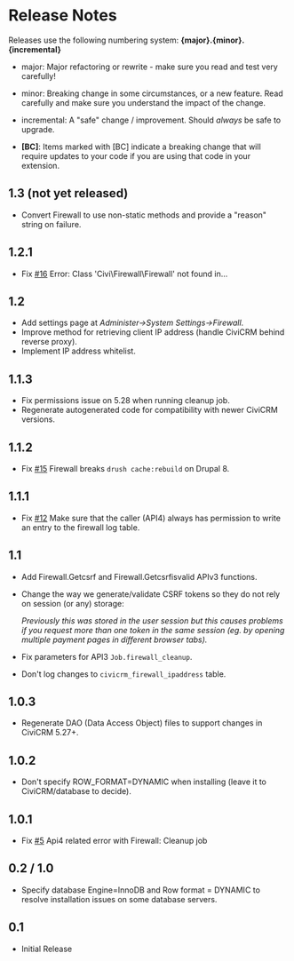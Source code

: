 # Release Notes

Releases use the following numbering system:
**{major}.{minor}.{incremental}**

* major: Major refactoring or rewrite - make sure you read and test very carefully!
* minor: Breaking change in some circumstances, or a new feature. Read carefully and make sure you understand the impact of the change.
* incremental: A "safe" change / improvement. Should *always* be safe to upgrade.

* **[BC]**: Items marked with [BC] indicate a breaking change that will require updates to your code if you are using that code in your extension.

## 1.3 (not yet released)

* Convert Firewall to use non-static methods and provide a "reason" string on failure.

## 1.2.1

* Fix [#16](https://lab.civicrm.org/extensions/firewall/-/issues/16) Error: Class 'Civi\\Firewall\\Firewall' not found in...

## 1.2

* Add settings page at *Administer->System Settings->Firewall*.
* Improve method for retrieving client IP address (handle CiviCRM behind reverse proxy).
* Implement IP address whitelist.

## 1.1.3

* Fix permissions issue on 5.28 when running cleanup job.
* Regenerate autogenerated code for compatibility with newer CiviCRM versions.

## 1.1.2

* Fix [#15](https://lab.civicrm.org/extensions/firewall/-/issues/15) Firewall breaks `drush cache:rebuild` on Drupal 8.

## 1.1.1

* Fix [#12](https://lab.civicrm.org/extensions/firewall/-/issues/12) Make sure that the caller (API4) always has permission to write an entry to the firewall log table.

## 1.1

* Add Firewall.Getcsrf and Firewall.Getcsrfisvalid APIv3 functions.
* Change the way we generate/validate CSRF tokens so they do not rely on session (or any) storage:

  *Previously this was stored in the user session but this causes problems if you request more than one token in the same session (eg. by opening multiple payment pages in different browser tabs).*

* Fix parameters for API3 `Job.firewall_cleanup`.
* Don't log changes to `civicrm_firewall_ipaddress` table.

## 1.0.3

* Regenerate DAO (Data Access Object) files to support changes in CiviCRM 5.27+.

## 1.0.2

* Don't specify ROW_FORMAT=DYNAMIC when installing (leave it to CiviCRM/database to decide).

## 1.0.1

* Fix [#5](https://lab.civicrm.org/extensions/firewall/-/issues/5) Api4 related error with Firewall: Cleanup job

## 0.2 / 1.0

* Specify database Engine=InnoDB and Row format = DYNAMIC to resolve installation issues on some database servers.

## 0.1

* Initial Release
